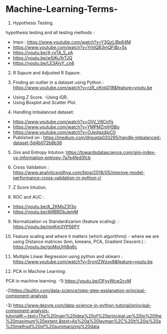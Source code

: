 # Machine-Learning-Terms-

1) Hypothesis Testing.

‌hypothesis testing and all testing methods : 
 - Impo : https://www.youtube.com/watch?v=Y3QzLIBp64M
 - https://www.youtube.com/watch?v=YrhlQB3mQFI&t=5s
 - https://youtu.be/4-rxTA_5_xA
 - https://youtu.be/w5iKu1IrTJQ
 - https://youtu.be/LE3AIyY_cn8

2) R Sqaure and Adjusted R Sqaure.

3) Finding an outlier in a dataset using Python : https://www.youtube.com/watch?v=rzR_cKnkD18&feature=youtu.be

- Using Z Score.
-Using IQR.
- Using Boxplot and Scatter Plot.

4) Handling Imbalanced dataset:
 - https://www.youtube.com/watch?v=OIjV_V8CpYs
 - https://www.youtube.com/watch?v=YMPMZmlH5Bo
 - https://www.youtube.com/watch?v=OJedgzdipC0
 - Published on : https://medium.com/@gupta020295/handle-imbalanced-dataset-5d4b072b8b36
 
 5) Gini and Entropy Intution: https://towardsdatascience.com/gini-index-vs-information-entropy-7a7e4fed3fcb
 
 6) Cross Validation : https://www.analyticsvidhya.com/blog/2018/05/improve-model-performance-cross-validation-in-python-r/
 
 7) Z Score Intution.
 
 8) ROC and AUC : 
- https://youtu.be/A_ZKMsZ3f3o
- https://youtu.be/4jRBRDbJemM

9) Normalization vs Standardizarion (feature scaling). : https://youtu.be/mnKm3YP56PY

10) ‌Feature scaling and where it matters (which algorithms) - where we are using Distance matrices (knn,  kmeans, PCA, Gradient Descent.) : https://youtu.be/goMoUHl8q6c

11) Multiple Linear Regression using python and sklearn : https://www.youtube.com/watch?v=5rvnlZWzox8&feature=youtu.be

12) PCA in Machine Learning:

PCA in machine learning. 
-1) https://youtu.be/OFyyWcw2cyM

-2)https://builtin.com/data-science/step-step-explanation-principal-component-analysis

-3) https://www.dezyre.com/data-science-in-python-tutorial/principal-component-analysis-tutorial#:~:text=The%20main%20idea%20of%20principal,up%20to%20the%20maximum%20extent.&text=As%20a%20layman%2C%20it%20is%20a%20method%20of%20summarizing%20data
